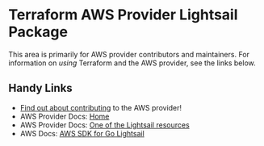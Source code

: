 # Terraform AWS Provider Lightsail Package

This area is primarily for AWS provider contributors and maintainers. For information on _using_ Terraform and the AWS provider, see the links below.


## Handy Links

* [Find out about contributing](https://hashicorp.github.io/terraform-provider-aws/#contribute) to the AWS provider!
* AWS Provider Docs: [Home](https://registry.terraform.io/providers/hashicorp/aws/latest/docs)
* AWS Provider Docs: [One of the Lightsail resources](https://registry.terraform.io/providers/hashicorp/aws/latest/docs/resources/lightsail_domain)
* AWS Docs: [AWS SDK for Go Lightsail](https://docs.aws.amazon.com/sdk-for-go/api/service/lightsail/)

